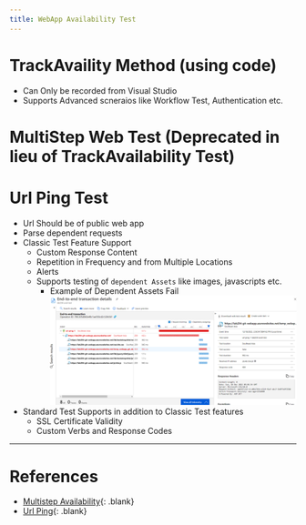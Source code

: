 ```yaml
---
title: WebApp Availability Test
---
```


# TrackAvaility Method (using code)
- Can Only be recorded from Visual Studio
- Supports Advanced scneraios like Workflow Test, Authentication etc.

# MultiStep Web Test (Deprecated in lieu of TrackAvailability Test)

# Url Ping Test
- Url Should be of public web app
- Parse dependent requests
 - Classic Test Feature Support
   - Custom Response Content
   - Repetition in Frequency and from Multiple Locations
   - Alerts
   - Supports testing of `dependent Assets` like images, javascripts etc.
      - Example of Dependent Assets Fail
          ![Large](/assets/images/azure/exam/webapp-avail-test-1.png)
 -  Standard Test Supports in addition to Classic Test features
    -  SSL Certificate Validity
    -  Custom Verbs and Response Codes

---

# References
- [Multistep Availability](https://learn.microsoft.com/en-us/azure/azure-monitor/app/availability-multistep){: .blank}
- [Url Ping](https://learn.microsoft.com/en-us/azure/azure-monitor/app/monitor-web-app-availability){: .blank}